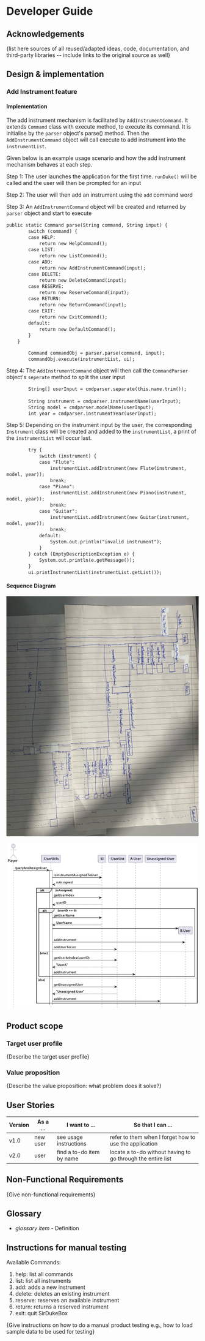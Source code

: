 # Developer Guide

## Acknowledgements

{list here sources of all reused/adapted ideas, code, documentation, and third-party libraries -- include links to the original source as well}

## Design & implementation


### Add Instrument feature

#### Implementation

The add instrument mechanism is facilitated by `AddInstrumentCommand`. It extends
`Command` class with execute method, to execute its command. It is initialise by
the `parser` object's parse() method. Then the `AddInstrumentCommand` object will
call execute to add instrument into the `instrumentList`. 

Given below is an example usage scenario and how the add instrument mechanism behaves at each step.

Step 1: The user launches the application for the first time. `runDuke()` will be called and the user will then be prompted for an input

Step 2: The user will then add an instrument using the `add` command word

Step 3: An `AddInstrumentCommand` object will be created and returned by `parser` object and start to execute

```  
public static Command parse(String command, String input) {
        switch (command) {
        case HELP:
            return new HelpCommand();
        case LIST:
            return new ListCommand();
        case ADD:
            return new AddInstrumentCommand(input);
        case DELETE:
            return new DeleteCommand(input);
        case RESERVE:
            return new ReserveCommand(input);
        case RETURN:
            return new ReturnCommand(input);
        case EXIT:
            return new ExitCommand();
        default:
            return new DefaultCommand();
        }
    }
```
```angular2html
        Command commandObj = parser.parse(command, input);
        commandObj.execute(instrumentList, ui);
```

Step 4: The `AddInstrumentCommand` object will then call the `CommandParser` object's `seperate` method to split the user input
```angular2html
        String[] userInput = cmdparser.separate(this.name.trim());

        String instrument = cmdparser.instrumentName(userInput);
        String model = cmdparser.modelName(userInput);
        int year = cmdparser.instrumentYear(userInput);
```

Step 5: Depending on the instrument input by the user, the corresponding `Instrument` class will be created and added to the `instrumentList`,
a print of the `instrumentList` will occur last.
```angular2html
        try {
            switch (instrument) {
            case "Flute":
                instrumentList.addInstrument(new Flute(instrument, model, year));
                break;
            case "Piano":
                instrumentList.addInstrument(new Piano(instrument, model, year));
                break;
            case "Guitar":
                instrumentList.addInstrument(new Guitar(instrument, model, year));
                break;
            default:
                System.out.println("invalid instrument");
            }
        } catch (EmptyDescriptionException e) {
            System.out.println(e.getMessage());
        }
        ui.printInstrumentList(instrumentList.getList());
```

#### Sequence Diagram
![img.png](img.png)

![UserSequenceDiagram.png](UserSequenceDiagram.png)

## Product scope
### Target user profile

{Describe the target user profile}

### Value proposition

{Describe the value proposition: what problem does it solve?}

## User Stories

|Version| As a ... | I want to ... | So that I can ...|
|--------|----------|---------------|------------------|
|v1.0|new user|see usage instructions|refer to them when I forget how to use the application|
|v2.0|user|find a to-do item by name|locate a to-do without having to go through the entire list|

## Non-Functional Requirements

{Give non-functional requirements}

## Glossary

* *glossary item* - Definition

## Instructions for manual testing
Available Commands:
1. help: list all commands
2. list: list all instruments
3. add: adds a new instrument
4. delete: deletes an existing instrument
5. reserve: reserves an available instrument
6. return: returns a reserved instrument
7. exit: quit SirDukeBox

{Give instructions on how to do a manual product testing e.g., how to load sample data to be used for testing}
